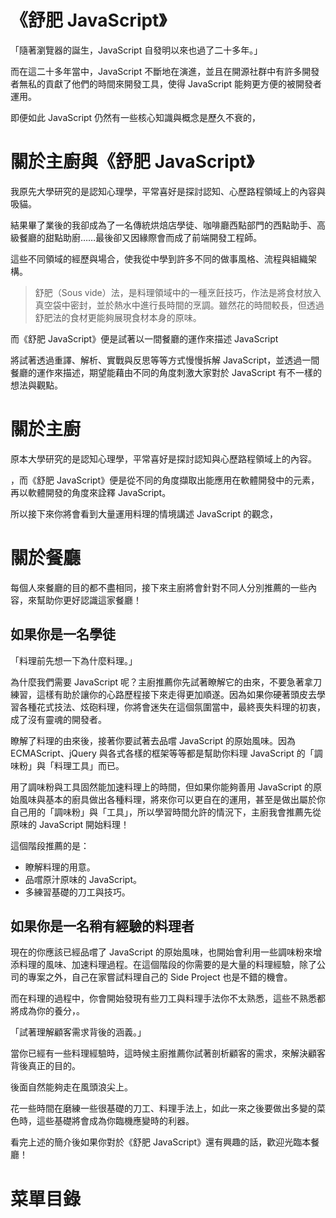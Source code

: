 # 《舒肥 JavaScript》

「隨著瀏覽器的誕生，JavaScript 自發明以來也過了二十多年。」

而在這二十多年當中，JavaScript 不斷地在演進，並且在開源社群中有許多開發者無私的貢獻了他們的時間來開發工具，使得 JavaScript 能夠更方便的被開發者運用。

即便如此 JavaScript 仍然有一些核心知識與概念是歷久不衰的，























# 關於主廚與《舒肥 JavaScript》

我原先大學研究的是認知心理學，平常喜好是探討認知、心歷路程領域上的內容與吸貓。

結果畢了業後的我卻成為了一名傳統烘焙店學徒、咖啡廳西點部門的西點助手、高級餐廳的甜點助廚……最後卻又因緣際會而成了前端開發工程師。

這些不同領域的經歷與場合，使我從中學到許多不同的做事風格、流程與組織架構。

> 舒肥（Sous vide）法，是料理領域中的一種烹飪技巧，作法是將食材放入真空袋中密封，並於熱水中進行長時間的烹調。雖然花的時間較長，但透過舒肥法的食材更能夠展現食材本身的原味。

而《舒肥 JavaScript》便是試著以一間餐廳的運作來描述 JavaScript



將試著透過重譯、解析、實戰與反思等等方式慢慢拆解 JavaScript，並透過一間餐廳的運作來描述，期望能藉由不同的角度刺激大家對於 JavaScript 有不一樣的想法與觀點。



# 關於主廚

原本大學研究的是認知心理學，平常喜好是探討認知與心歷路程領域上的內容。


，而《舒肥 JavaScript》便是從不同的角度擷取出能應用在軟體開發中的元素，再以軟體開發的角度來詮釋 JavaScript。

所以接下來你將會看到大量運用料理的情境講述 JavaScript 的觀念，

# 關於餐廳



每個人來餐廳的目的都不盡相同，接下來主廚將會針對不同人分別推薦的一些內容，來幫助你更好認識這家餐廳！

## 如果你是一名學徒

「料理前先想一下為什麼料理。」

為什麼我們需要 JavaScript 呢？主廚推薦你先試著瞭解它的由來，不要急著拿刀練習，這樣有助於讓你的心路歷程接下來走得更加順遂。因為如果你硬著頭皮去學習各種花式技法、炫砲料理，你將會迷失在這個氛圍當中，最終喪失料理的初衷，成了沒有靈魂的開發者。

瞭解了料理的由來後，接著你要試著去品嚐 JavaScript 的原始風味。因為 ECMAScript、jQuery 與各式各樣的框架等等都是幫助你料理 JavaScript 的「調味粉」與「料理工具」而已。

用了調味粉與工具固然能加速料理上的時間，但如果你能夠善用 JavaScript 的原始風味與基本的廚具做出各種料理，將來你可以更自在的運用，甚至是做出屬於你自己用的「調味粉」與「工具」，所以學習時間允許的情況下，主廚我會推薦先從原味的 JavaScript 開始料理！

這個階段推薦的是：

- 瞭解料理的用意。
- 品嚐原汁原味的 JavaScript。
- 多練習基礎的刀工與技巧。

## 如果你是一名稍有經驗的料理者

現在的你應該已經品嚐了 JavaScript 的原始風味，也開始會利用一些調味粉來增添料理的風味、加速料理過程。在這個階段的你需要的是大量的料理經驗，除了公司的專案之外，自己在家嘗試料理自己的 Side Project 也是不錯的機會。

而在料理的過程中，你會開始發現有些刀工與料理手法你不太熟悉，這些不熟悉都將成為你的養分，。







「試著理解顧客需求背後的涵義。」

當你已經有一些料理經驗時，這時候主廚推薦你試著剖析顧客的需求，來解決顧客背後真正的目的。




後面自然能夠走在風頭浪尖上。



花一些時間在磨練一些很基礎的刀工、料理手法上，如此一來之後要做出多變的菜色時，這些基礎將會成為你臨機應變時的利器。





看完上述的簡介後如果你對於《舒肥 JavaScript》還有興趣的話，歡迎光臨本餐廳！

# 菜單目錄

